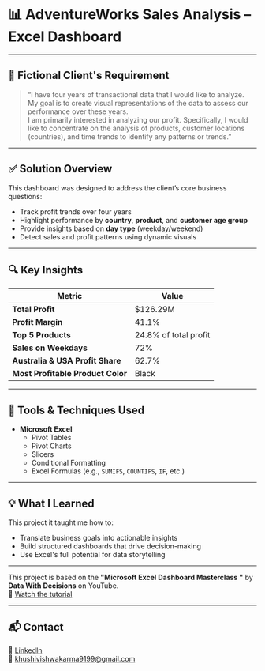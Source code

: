# 📊 AdventureWorks Sales Analysis – Excel Dashboard
---

## 📝 Fictional Client's Requirement

> “I have four years of transactional data that I would like to analyze.  
> My goal is to create visual representations of the data to assess our performance over these years.  
> I am primarily interested in analyzing our profit. Specifically, I would like to concentrate on the analysis of products, customer locations (countries), and time trends to identify any patterns or trends.”

---

## ✅ Solution Overview

This dashboard was designed to address the client’s core business questions:

- Track profit trends over four years
- Highlight performance by **country**, **product**, and **customer age group**
- Provide insights based on **day type** (weekday/weekend)
- Detect sales and profit patterns using dynamic visuals

---

## 🔍 Key Insights

| Metric                      | Value               |
|----------------------------|---------------------|
| **Total Profit**           | $126.29M             |
| **Profit Margin**          | 41.1%               |
| **Top 5 Products**         | 24.8% of total profit |
| **Sales on Weekdays**      | 72%               |
| **Australia & USA Profit Share** | 62.7%       |
| **Most Profitable Product Color** | Black          |

---

## 🧰 Tools & Techniques Used

- **Microsoft Excel**  
  - Pivot Tables  
  - Pivot Charts  
  - Slicers  
  - Conditional Formatting  
  - Excel Formulas (e.g., `SUMIFS`, `COUNTIFS`, `IF`, etc.)

---

## 💡 What I Learned

This project it taught me how to:
- Translate business goals into actionable insights
- Build structured dashboards that drive decision-making
- Use Excel's full potential for data storytelling

---
This project is based on the **"Microsoft Excel Dashboard Masterclass "** by **Data With Decisions** on YouTube.  
🔗 [Watch the tutorial](https://www.youtube.com/watch?v=VxOOt2dP8Jw&list=PLwIcJx1aSL1Qx739cQXD8R70bzVIBX6gZ)

---
## 📬 Contact

🔗 [LinkedIn](https://www.linkedin.com/in/khushi-vishwakarma-040239258/)  
📮 khushivishwakarma9199@gmail.com  

